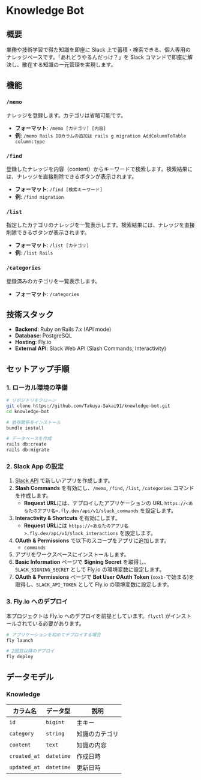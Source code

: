 # Knowledge Bot

## 概要

業務や技術学習で得た知識を即座に Slack 上で蓄積・検索できる、個人専用のナレッジベースです。「あれどうやるんだっけ？」を Slack コマンドで即座に解決し、散在する知識の一元管理を実現します。

## 機能

### `/memo`

ナレッジを登録します。カテゴリは省略可能です。

- **フォーマット**: `/memo [カテゴリ] [内容]`
- **例**: `/memo Rails DBカラムの追加は rails g migration AddColumnToTable column:type`

### `/find`

登録したナレッジを内容（content）からキーワードで検索します。検索結果には、ナレッジを直接削除できるボタンが表示されます。

- **フォーマット**: `/find [検索キーワード]`
- **例**: `/find migration`

### `/list`

指定したカテゴリのナレッジを一覧表示します。検索結果には、ナレッジを直接削除できるボタンが表示されます。

- **フォーマット**: `/list [カテゴリ]`
- **例**: `/list Rails`

### `/categories`

登録済みのカテゴリを一覧表示します。

- **フォーマット**: `/categories`

## 技術スタック

- **Backend**: Ruby on Rails 7.x (API mode)
- **Database**: PostgreSQL
- **Hosting**: Fly.io
- **External API**: Slack Web API (Slash Commands, Interactivity)

## セットアップ手順

### 1. ローカル環境の準備

```bash
# リポジトリをクローン
git clone https://github.com/Takuya-Sakai91/knowledge-bot.git
cd knowledge-bot

# 依存関係をインストール
bundle install

# データベースを作成
rails db:create
rails db:migrate
```

### 2. Slack App の設定

1. [Slack API](https://api.slack.com/apps) で新しいアプリを作成します。
2. **Slash Commands** を有効にし、`/memo`, `/find`, `/list`, `/categories` コマンドを作成します。
   - **Request URL**には、デプロイしたアプリケーションの URL `https://<あなたのアプリ名>.fly.dev/api/v1/slack_commands` を設定します。
3. **Interactivity & Shortcuts** を有効にします。
   - **Request URL**には `https://<あなたのアプリ名>.fly.dev/api/v1/slack_interactions` を設定します。
4. **OAuth & Permissions** で以下のスコープをアプリに追加します。
   - `commands`
5. アプリをワークスペースにインストールします。
6. **Basic Information** ページで **Signing Secret** を取得し、`SLACK_SIGNING_SECRET` として Fly.io の環境変数に設定します。
7. **OAuth & Permissions** ページで **Bot User OAuth Token** (`xoxb-`で始まる)を取得し、`SLACK_API_TOKEN` として Fly.io の環境変数に設定します。

### 3. Fly.io へのデプロイ

本プロジェクトは Fly.io へのデプロイを前提としています。`flyctl` がインストールされている必要があります。

```bash
# アプリケーションを初めてデプロイする場合
fly launch

# 2回目以降のデプロイ
fly deploy
```

## データモデル

### Knowledge

| カラム名     | データ型   | 説明           |
| ------------ | ---------- | -------------- |
| `id`         | `bigint`   | 主キー         |
| `category`   | `string`   | 知識のカテゴリ |
| `content`    | `text`     | 知識の内容     |
| `created_at` | `datetime` | 作成日時       |
| `updated_at` | `datetime` | 更新日時       |
